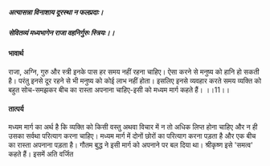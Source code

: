 ##### अत्यासन्ना विनाशाय दूरस्था न फलप्रदाः।
##### सेवितव्यं मध्यभागेन राजा वहनिर्गुरुः स्त्रियः।। 

#### भावार्थ

राजा, अग्नि, गुरु और स्त्री इनके पास हर समय नहीं रहना चाहिए। ऐसा करने से मनुष्य को हानि हो सकती है। परंतु इनसे दूर रहने से भी मनुष्य को कोई लाभ नहीं होता। इसलिए इनसे व्यवहार करते समय व्यक्ति को बहुत सोच-समझकर बीच का रास्ता अपनाना चाहिए-इसी को मध्यम मार्ग कहते हैं। ।।11।।

#### तात्पर्य

मध्यम मार्ग का अर्थ है कि व्यक्ति को किसी वस्तु अथवा विचार में न तो अधिक लिप्त होना चाहिए और न ही उसका सर्वथा परित्याग करना चाहिए। मध्यम मार्ग में दोनों छोरों का परित्याग करना पड़ता है और एक बीच का रास्ता अपनाना पड़ता है। गौतम बुद्ध ने इसी मार्ग को अपनाने पर बल दिया था। श्रीकृष्ण इसे 'समत्व' कहते हैं। इसमें अति वर्जित